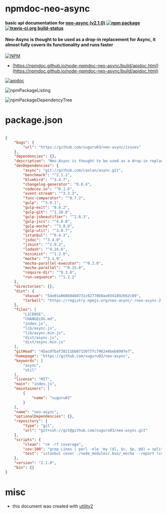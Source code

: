 # npmdoc-neo-async

#### basic api documentation for  [neo-async (v2.1.0)](https://github.com/suguru03/neo-async)  [![npm package](https://img.shields.io/npm/v/npmdoc-neo-async.svg?style=flat-square)](https://www.npmjs.org/package/npmdoc-neo-async) [![travis-ci.org build-status](https://api.travis-ci.org/npmdoc/node-npmdoc-neo-async.svg)](https://travis-ci.org/npmdoc/node-npmdoc-neo-async)

#### Neo-Async is thought to be used as a drop-in replacement for Async, it almost fully covers its functionality and runs faster

[![NPM](https://nodei.co/npm/neo-async.png?downloads=true&downloadRank=true&stars=true)](https://www.npmjs.com/package/neo-async)

- [https://npmdoc.github.io/node-npmdoc-neo-async/build/apidoc.html](https://npmdoc.github.io/node-npmdoc-neo-async/build/apidoc.html)

[![apidoc](https://npmdoc.github.io/node-npmdoc-neo-async/build/screenCapture.buildCi.browser.%252Ftmp%252Fbuild%252Fapidoc.html.png)](https://npmdoc.github.io/node-npmdoc-neo-async/build/apidoc.html)

![npmPackageListing](https://npmdoc.github.io/node-npmdoc-neo-async/build/screenCapture.npmPackageListing.svg)

![npmPackageDependencyTree](https://npmdoc.github.io/node-npmdoc-neo-async/build/screenCapture.npmPackageDependencyTree.svg)



# package.json

```json

{
    "bugs": {
        "url": "https://github.com/suguru03/neo-async/issues"
    },
    "dependencies": {},
    "description": "Neo-Async is thought to be used as a drop-in replacement for Async, it almost fully covers its functionality and runs faster ",
    "devDependencies": {
        "async": "git://github.com/caolan/async.git",
        "benchmark": "^2.1.1",
        "bluebird": "^3.4.7",
        "changelog-generator": "0.0.4",
        "codecov.io": "^0.1.6",
        "event-stream": "^3.3.3",
        "func-comparator": "^0.7.2",
        "gulp": "^3.9.1",
        "gulp-exit": "0.0.2",
        "gulp-git": "^1.10.0",
        "gulp-jsbeautifier": "^2.0.3",
        "gulp-jscs": "^4.0.0",
        "gulp-mocha": "^3.0.0",
        "gulp-util": "^3.0.7",
        "istanbul": "^0.4.3",
        "jsdoc": "^3.4.0",
        "jshint": "^2.9.2",
        "lodash": "^4.16.6",
        "minimist": "^1.2.0",
        "mocha": "^3.1.0",
        "mocha-parallel-executor": "^0.3.0",
        "mocha.parallel": "^0.15.0",
        "require-dir": "^0.3.0",
        "run-sequence": "^1.2.2"
    },
    "directories": {},
    "dist": {
        "shasum": "54e01a060b84b8731c62778b8aa9341892662c89",
        "tarball": "https://registry.npmjs.org/neo-async/-/neo-async-2.1.0.tgz"
    },
    "files": [
        "LICENSE",
        "CHANGELOG.md",
        "index.js",
        "lib/async.js",
        "lib/async.min.js",
        "dist/async.js",
        "dist/async.min.js"
    ],
    "gitHead": "45ac0fbaf38211bb0715077fc796244beb899fe7",
    "homepage": "https://github.com/suguru03/neo-async",
    "keywords": [
        "async",
        "util"
    ],
    "license": "MIT",
    "main": "index.js",
    "maintainers": [
        {
            "name": "suguru03"
        }
    ],
    "name": "neo-async",
    "optionalDependencies": {},
    "repository": {
        "type": "git",
        "url": "git+ssh://git@github.com/suguru03/neo-async.git"
    },
    "scripts": {
        "clean": "rm -rf coverage",
        "cov:100": "grep Lines | perl -nle 'my ($l, $c, $p, @d) = split(/[\\s%]+/); exit(($p == 100) == 0)'",
        "test": "istanbul cover ./node_modules/.bin/_mocha --report lcovonly -- -R spec ./test --recursive"
    },
    "version": "2.1.0",
    "bin": {}
}
```



# misc
- this document was created with [utility2](https://github.com/kaizhu256/node-utility2)

